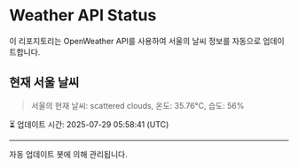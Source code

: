 
# Weather API Status

이 리포지토리는 OpenWeather API를 사용하여 서울의 날씨 정보를 자동으로 업데이트합니다.

## 현재 서울 날씨
> 서울의 현재 날씨: scattered clouds, 온도: 35.76°C, 습도: 56%

⏳ 업데이트 시간: 2025-07-29 05:58:41 (UTC)

---
자동 업데이트 봇에 의해 관리됩니다.
